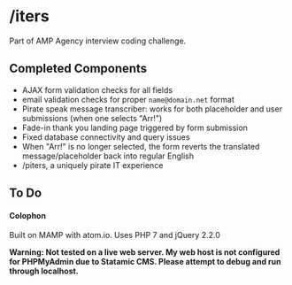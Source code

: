 # /iters

Part of AMP Agency interview coding challenge.

## Completed Components
- AJAX form validation checks for all fields
- email validation checks for proper ```name@domain.net``` format
- Pirate speak message transcriber: works for both placeholder and user submissions (when one selects "Arr!")
- Fade-in thank you landing page triggered by form submission
- Fixed database connectivity and query issues
- When "Arr!" is no longer selected, the form reverts the translated message/placeholder back into regular English
- /piters, a uniquely pirate IT experience

## To Do



#### Colophon
Built on MAMP with atom.io. Uses PHP 7 and jQuery 2.2.0

**Warning: Not tested on a live web server. My web host is not configured for PHPMyAdmin due to Statamic CMS. Please attempt to debug and run through localhost.**
